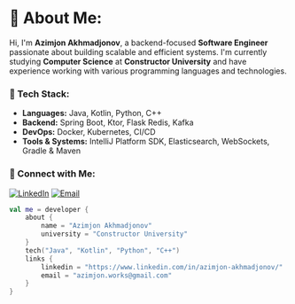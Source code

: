# 💫 About Me:

Hi, I'm **Azimjon Akhmadjonov**, a backend-focused **Software Engineer** passionate about building scalable and efficient systems. I'm currently studying **Computer Science** at **Constructor University** and have experience working with various programming languages and technologies. 

### 🚀 Tech Stack:
- **Languages:** Java, Kotlin, Python, C++
- **Backend:** Spring Boot, Ktor, Flask Redis, Kafka
- **DevOps:** Docker, Kubernetes, CI/CD
- **Tools & Systems:** IntelliJ Platform SDK, Elasticsearch, WebSockets, Gradle & Maven

### 🔗 Connect with Me:
[![LinkedIn](https://img.shields.io/badge/LinkedIn-Connect-blue)](https://www.linkedin.com/in/azimjon-akhmadjonov/)
[![Email](https://img.shields.io/badge/Email-Contact-red)](mailto:azimjon.works@gmail.com)

```kotlin
val me = developer {
    about {
        name = "Azimjon Akhmadjonov"
        university = "Constructor University"
    }
    tech("Java", "Kotlin", "Python", "C++")
    links {
        linkedin = "https://www.linkedin.com/in/azimjon-akhmadjonov/"
        email = "azimjon.works@gmail.com"
    }
}
```
